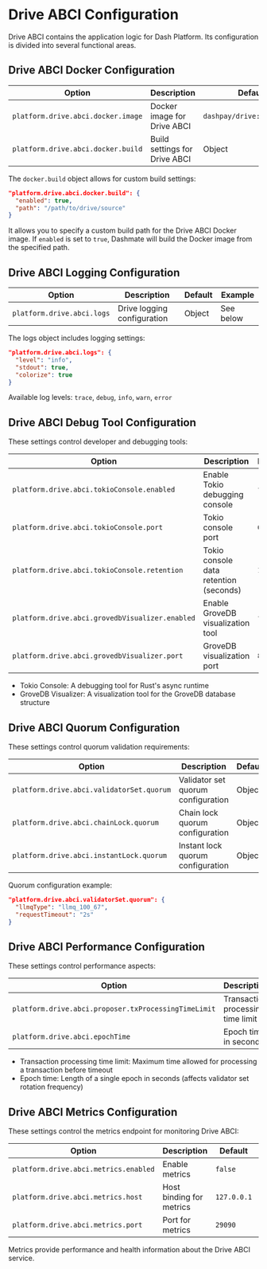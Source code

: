 # Drive ABCI Configuration

Drive ABCI contains the application logic for Dash Platform. Its configuration is divided into several functional areas.

## Drive ABCI Docker Configuration

| Option | Description | Default | Example |
|--------|-------------|---------|---------|
| `platform.drive.abci.docker.image` | Docker image for Drive ABCI | `dashpay/drive:${version}` | `dashpay/drive:latest` |
| `platform.drive.abci.docker.build` | Build settings for Drive ABCI | Object | See below |

The `docker.build` object allows for custom build settings:
```json
"platform.drive.abci.docker.build": {
  "enabled": true,
  "path": "/path/to/drive/source"
}
```

It allows you to specify a custom build path for the Drive ABCI Docker image. If `enabled` is set to `true`, Dashmate will build the Docker image from the specified path.

## Drive ABCI Logging Configuration

| Option | Description | Default | Example |
|--------|-------------|---------|---------|
| `platform.drive.abci.logs` | Drive logging configuration | Object | See below |

The logs object includes logging settings:
```json
"platform.drive.abci.logs": {
  "level": "info",
  "stdout": true,
  "colorize": true
}
```

Available log levels: `trace`, `debug`, `info`, `warn`, `error`

## Drive ABCI Debug Tool Configuration

These settings control developer and debugging tools:

| Option | Description | Default | Example |
|--------|-------------|---------|---------|
| `platform.drive.abci.tokioConsole.enabled` | Enable Tokio debugging console | `false` | `true` |
| `platform.drive.abci.tokioConsole.port` | Tokio console port | `6669` | `6670` |
| `platform.drive.abci.tokioConsole.retention` | Tokio console data retention (seconds) | `180` | `300` |
| `platform.drive.abci.grovedbVisualizer.enabled` | Enable GroveDB visualization tool | `false` | `true` |
| `platform.drive.abci.grovedbVisualizer.port` | GroveDB visualization port | `8083` | `8084` |

- Tokio Console: A debugging tool for Rust's async runtime
- GroveDB Visualizer: A visualization tool for the GroveDB database structure

## Drive ABCI Quorum Configuration

These settings control quorum validation requirements:

| Option | Description | Default | Example |
|--------|-------------|---------|---------|
| `platform.drive.abci.validatorSet.quorum` | Validator set quorum configuration | Object | See below |
| `platform.drive.abci.chainLock.quorum` | Chain lock quorum configuration | Object | See below |
| `platform.drive.abci.instantLock.quorum` | Instant lock quorum configuration | Object | See below |

Quorum configuration example:
```json
"platform.drive.abci.validatorSet.quorum": {
  "llmqType": "llmq_100_67",
  "requestTimeout": "2s"
}
```

## Drive ABCI Performance Configuration

These settings control performance aspects:

| Option | Description | Default | Example |
|--------|-------------|---------|---------|
| `platform.drive.abci.proposer.txProcessingTimeLimit` | Transaction processing time limit | `null` | `"5s"` |
| `platform.drive.abci.epochTime` | Epoch time in seconds | `788400` | `1576800` |

- Transaction processing time limit: Maximum time allowed for processing a transaction before timeout
- Epoch time: Length of a single epoch in seconds (affects validator set rotation frequency)

## Drive ABCI Metrics Configuration

These settings control the metrics endpoint for monitoring Drive ABCI:

| Option | Description | Default | Example |
|--------|-------------|---------|---------|
| `platform.drive.abci.metrics.enabled` | Enable metrics | `false` | `true` |
| `platform.drive.abci.metrics.host` | Host binding for metrics | `127.0.0.1` | `0.0.0.0` |
| `platform.drive.abci.metrics.port` | Port for metrics | `29090` | `29091` |

Metrics provide performance and health information about the Drive ABCI service.
